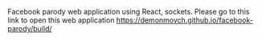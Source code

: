 Facebook parody web application using React, sockets.
Please go to this link to open this web application https://demonmovch.github.io/facebook-parody/build/
